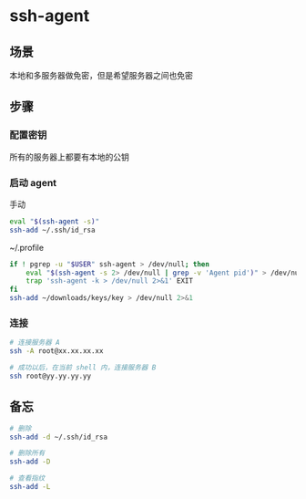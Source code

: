 # ssh-agent

## 场景

本地和多服务器做免密，但是希望服务器之间也免密

## 步骤

### 配置密钥

所有的服务器上都要有本地的公钥

### 启动 agent

手动

```sh
eval "$(ssh-agent -s)"
ssh-add ~/.ssh/id_rsa
```

~/.profile

```sh
if ! pgrep -u "$USER" ssh-agent > /dev/null; then
    eval "$(ssh-agent -s 2> /dev/null | grep -v 'Agent pid')" > /dev/null
    trap 'ssh-agent -k > /dev/null 2>&1' EXIT
fi
ssh-add ~/downloads/keys/key > /dev/null 2>&1
```

### 连接

```sh
# 连接服务器 A
ssh -A root@xx.xx.xx.xx

# 成功以后，在当前 shell 内，连接服务器 B
ssh root@yy.yy.yy.yy
```

## 备忘

```sh
# 删除
ssh-add -d ~/.ssh/id_rsa

# 删除所有
ssh-add -D

# 查看指纹
ssh-add -L
```
